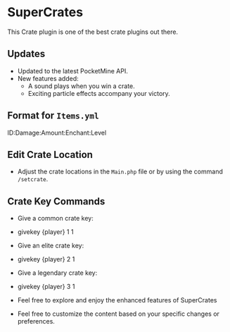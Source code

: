 # SuperCrates

This Crate plugin is one of the best crate plugins out there.

## Updates
- Updated to the latest PocketMine API.
- New features added:
  - A sound plays when you win a crate.
  - Exciting particle effects accompany your victory.

## Format for `Items.yml`

ID:Damage:Amount:Enchant:Level

## Edit Crate Location
- Adjust the crate locations in the `Main.php` file or by using the command `/setcrate`.

## Crate Key Commands
- Give a common crate key:

- givekey {player} 1 1

- Give an elite crate key:

- givekey {player} 2 1

- Give a legendary crate key:

- givekey {player} 3 1

- Feel free to explore and enjoy the enhanced features of SuperCrates

- Feel free to customize the content based on your specific changes or preferences.
